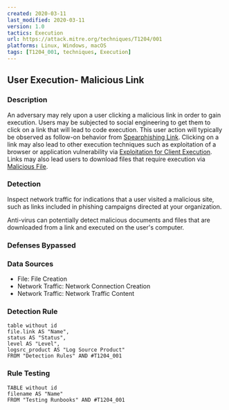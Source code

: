 ```yaml
---
created: 2020-03-11
last_modified: 2020-03-11
version: 1.0
tactics: Execution
url: https://attack.mitre.org/techniques/T1204/001
platforms: Linux, Windows, macOS
tags: [T1204_001, techniques, Execution]
---
```


## User Execution- Malicious Link

### Description

An adversary may rely upon a user clicking a malicious link in order to gain execution. Users may be subjected to social engineering to get them to click on a link that will lead to code execution. This user action will typically be observed as follow-on behavior from [Spearphishing Link](https://attack.mitre.org/techniques/T1566/002). Clicking on a link may also lead to other execution techniques such as exploitation of a browser or application vulnerability via [Exploitation for Client Execution](https://attack.mitre.org/techniques/T1203). Links may also lead users to download files that require execution via [Malicious File](https://attack.mitre.org/techniques/T1204/002).

### Detection

Inspect network traffic for indications that a user visited a malicious site, such as links included in phishing campaigns directed at your organization.

Anti-virus can potentially detect malicious documents and files that are downloaded from a link and executed on the user's computer.

### Defenses Bypassed



### Data Sources

  - File: File Creation
  -  Network Traffic: Network Connection Creation
  -  Network Traffic: Network Traffic Content
### Detection Rule

```dataview
table without id
file.link AS "Name",
status AS "Status",
level AS "Level",
logsrc_product AS "Log Source Product"
FROM "Detection Rules" AND #T1204_001
```

### Rule Testing

```dataview
TABLE without id
filename AS "Name"
FROM "Testing Runbooks" AND #T1204_001
```
